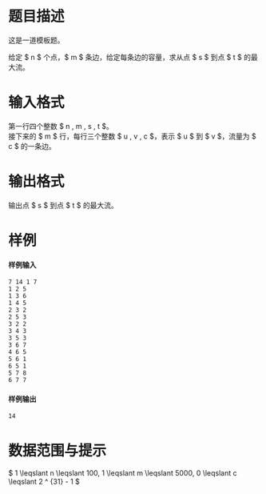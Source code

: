 
# 题目描述

这是一道模板题。

给定 $ n $ 个点，$ m $  条边，给定每条边的容量，求从点 $ s $ 到点 $ t $ 的最大流。

# 输入格式

第一行四个整数 $ n , m , s , t $。  
接下来的 $ m $ 行，每行三个整数 $ u , v , c $，表示 $ u $ 到 $ v $，流量为 $ c $ 的一条边。

# 输出格式

输出点 $ s $ 到点 $ t $ 的最大流。

# 样例

#### 样例输入
```plain
7 14 1 7
1 2 5
1 3 6
1 4 5
2 3 2
2 5 3
3 2 2
3 4 3
3 5 3
3 6 7
4 6 5
5 6 1
6 5 1
5 7 8
6 7 7
```

#### 样例输出
```plain
14
```

# 数据范围与提示

$ 1 \leqslant n \leqslant 100, 1 \leqslant m \leqslant 5000, 0 \leqslant c \leqslant 2 ^ {31} - 1 $
			